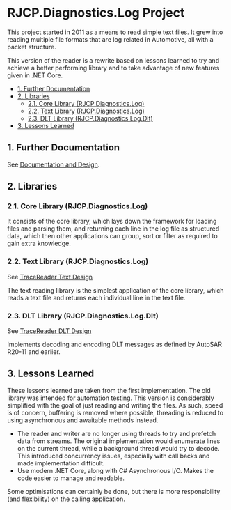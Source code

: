 # RJCP.Diagnostics.Log Project <!-- omit in toc -->

This project started in 2011 as a means to read simple text files. It grew into
reading multiple file formats that are log related in Automotive, all with a
packet structure.

This version of the reader is a rewrite based on lessons learned to try and
achieve a better performing library and to take advantage of new features given
in .NET Core.

- [1. Further Documentation](#1-further-documentation)
- [2. Libraries](#2-libraries)
  - [2.1. Core Library (RJCP.Diagnostics.Log)](#21-core-library-rjcpdiagnosticslog)
  - [2.2. Text Library (RJCP.Diagnostics.Log)](#22-text-library-rjcpdiagnosticslog)
  - [2.3. DLT Library (RJCP.Diagnostics.Log.Dlt)](#23-dlt-library-rjcpdiagnosticslogdlt)
- [3. Lessons Learned](#3-lessons-learned)

## 1. Further Documentation

See [Documentation and Design](docs/README.md).

## 2. Libraries

### 2.1. Core Library (RJCP.Diagnostics.Log)

It consists of the core library, which lays down the framework for loading files
and parsing them, and returning each line in the log file as structured data,
which then other applications can group, sort or filter as required to gain
extra knowledge.

### 2.2. Text Library (RJCP.Diagnostics.Log)

See [TraceReader Text Design](docs/TraceReader.Text.md)

The text reading library is the simplest application of the core library, which
reads a text file and returns each individual line in the text file.

### 2.3. DLT Library (RJCP.Diagnostics.Log.Dlt)

See [TraceReader DLT Design](docs/TraceReader.Dlt.md)

Implements decoding and encoding DLT messages as defined by AutoSAR R20-11 and
earlier.

## 3. Lessons Learned

These lessons learned are taken from the first implementation. The old library
was intended for automation testing. This version is considerably simplified
with the goal of just reading and writing the files. As such, speed is of
concern, buffering is removed where possible, threading is reduced to using
asynchronous and awaitable methods instead.

* The reader and writer are no longer using threads to try and prefetch data
  from streams. The original implementation would enumerate lines on the current
  thread, while a background thread would try to decode. This introduced
  concurrency issues, especially with call backs and made implementation
  difficult.
* Use modern .NET Core, along with C# Asynchronous I/O. Makes the code easier to
  manage and readable.

Some optimisations can certainly be done, but there is more responsibility (and
flexibility) on the calling application.

